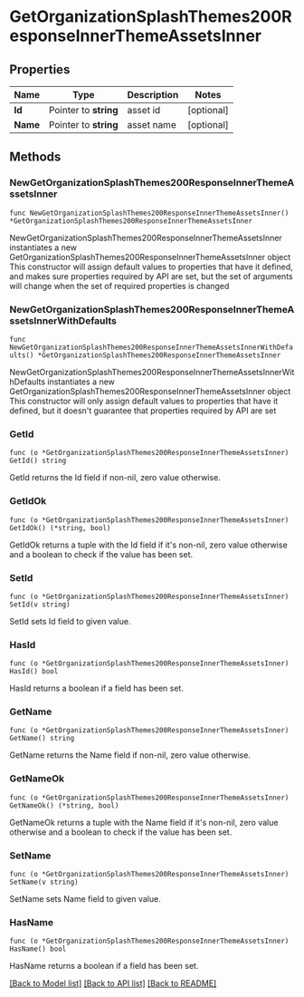 # GetOrganizationSplashThemes200ResponseInnerThemeAssetsInner

## Properties

Name | Type | Description | Notes
------------ | ------------- | ------------- | -------------
**Id** | Pointer to **string** | asset id | [optional] 
**Name** | Pointer to **string** | asset name | [optional] 

## Methods

### NewGetOrganizationSplashThemes200ResponseInnerThemeAssetsInner

`func NewGetOrganizationSplashThemes200ResponseInnerThemeAssetsInner() *GetOrganizationSplashThemes200ResponseInnerThemeAssetsInner`

NewGetOrganizationSplashThemes200ResponseInnerThemeAssetsInner instantiates a new GetOrganizationSplashThemes200ResponseInnerThemeAssetsInner object
This constructor will assign default values to properties that have it defined,
and makes sure properties required by API are set, but the set of arguments
will change when the set of required properties is changed

### NewGetOrganizationSplashThemes200ResponseInnerThemeAssetsInnerWithDefaults

`func NewGetOrganizationSplashThemes200ResponseInnerThemeAssetsInnerWithDefaults() *GetOrganizationSplashThemes200ResponseInnerThemeAssetsInner`

NewGetOrganizationSplashThemes200ResponseInnerThemeAssetsInnerWithDefaults instantiates a new GetOrganizationSplashThemes200ResponseInnerThemeAssetsInner object
This constructor will only assign default values to properties that have it defined,
but it doesn't guarantee that properties required by API are set

### GetId

`func (o *GetOrganizationSplashThemes200ResponseInnerThemeAssetsInner) GetId() string`

GetId returns the Id field if non-nil, zero value otherwise.

### GetIdOk

`func (o *GetOrganizationSplashThemes200ResponseInnerThemeAssetsInner) GetIdOk() (*string, bool)`

GetIdOk returns a tuple with the Id field if it's non-nil, zero value otherwise
and a boolean to check if the value has been set.

### SetId

`func (o *GetOrganizationSplashThemes200ResponseInnerThemeAssetsInner) SetId(v string)`

SetId sets Id field to given value.

### HasId

`func (o *GetOrganizationSplashThemes200ResponseInnerThemeAssetsInner) HasId() bool`

HasId returns a boolean if a field has been set.

### GetName

`func (o *GetOrganizationSplashThemes200ResponseInnerThemeAssetsInner) GetName() string`

GetName returns the Name field if non-nil, zero value otherwise.

### GetNameOk

`func (o *GetOrganizationSplashThemes200ResponseInnerThemeAssetsInner) GetNameOk() (*string, bool)`

GetNameOk returns a tuple with the Name field if it's non-nil, zero value otherwise
and a boolean to check if the value has been set.

### SetName

`func (o *GetOrganizationSplashThemes200ResponseInnerThemeAssetsInner) SetName(v string)`

SetName sets Name field to given value.

### HasName

`func (o *GetOrganizationSplashThemes200ResponseInnerThemeAssetsInner) HasName() bool`

HasName returns a boolean if a field has been set.


[[Back to Model list]](../README.md#documentation-for-models) [[Back to API list]](../README.md#documentation-for-api-endpoints) [[Back to README]](../README.md)


